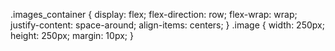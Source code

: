 .images_container {
  display: flex;
  flex-direction: row;
  flex-wrap: wrap;
  justify-content: space-around;
  align-items: centers;
}
.image {
  width: 250px;
  height: 250px;
  margin: 10px;
}
